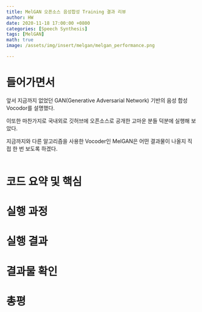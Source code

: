 ```yaml
---
title: MelGAN 오픈소스 음성합성 Training 결과 리뷰
author: HW
date: 2020-11-18 17:00:00 +0800
categories: [Speech Synthesis]
tags: [MelGAN]
math: true
image: /assets/img/insert/melgan/melgan_performance.png

---
```




# **들어가면서**

앞서 지금까지 없었던 GAN(Generative Adversarial Network) 기반의 음성 합성 Vocodor를 설명했다.<br/>

이또한 마찬가지로 국내외로 깃허브에 오픈소스로 공개한 고마운 분들 덕분에 실행해 보았다.<br/>

지금까지와 다른 알고리즘을 사용한 Vocoder인 MelGAN은 어떤 결과물이 나올지 직접 한 번 보도록 하겠다.<br/><br/>

# 코드 요약 및 핵심





# 실행 과정





# 실행 결과





# 결과물 확인





# 총평



